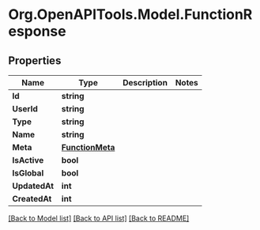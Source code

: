 # Org.OpenAPITools.Model.FunctionResponse

## Properties

Name | Type | Description | Notes
------------ | ------------- | ------------- | -------------
**Id** | **string** |  | 
**UserId** | **string** |  | 
**Type** | **string** |  | 
**Name** | **string** |  | 
**Meta** | [**FunctionMeta**](FunctionMeta.md) |  | 
**IsActive** | **bool** |  | 
**IsGlobal** | **bool** |  | 
**UpdatedAt** | **int** |  | 
**CreatedAt** | **int** |  | 

[[Back to Model list]](../../README.md#documentation-for-models) [[Back to API list]](../../README.md#documentation-for-api-endpoints) [[Back to README]](../../README.md)

